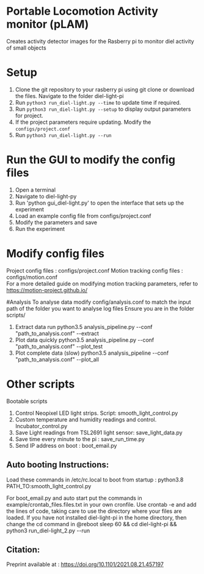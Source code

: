 
# Portable Locomotion Activity monitor (pLAM)
Creates activity detector images for the Rasberry pi to monitor diel activity of small objects
# Setup
1. Clone the git repository to your rasberry pi using git clone or download the files.  Navigate to the folder diel-light-pi
2. Run `python3 run_diel-light.py --time` to update time if required.  
3. Run `python3 run_diel-light.py --setup` to display output parameters for project.   
4. If the project parameters require updating. Modify the `configs/project.conf`  
5. Run `python3 run_diel-light.py --run`

# Run the GUI to modify the config files
1. Open a terminal 
2. Navigate to diel-light-py
3. Run 'python gui_diel-light.py' to open the interface that sets up the experiment
4. Load an example config file from configs/project.conf
5. Modify the parameters and save
6. Run the experiment


# Modify config files 
Project config files : configs/project.conf
Motion tracking config files : configs/motion.conf  
For a more detailed guide on modifying motion tracking parameters, refer to https://motion-project.github.io/

#Analysis
To analyse data modify config/analysis.conf to match the input path of the folder you want to analyse log files
Ensure you are in the folder scripts/
1. Extract data run python3.5 analysis_pipeline.py --conf "path_to_analysis.conf" --extract
2. Plot data quickly python3.5 analysis_pipeline.py --conf "path_to_analysis.conf" --plot_test
3. Plot complete data (slow) python3.5 analysis_pipeline --conf "path_to_analysis.conf" --plot_all


# Other scripts
Bootable scripts
1. Control Neopixel LED light strips. Script: smooth_light_control.py
2. Custom temperature and humidity readings and control. Incubator_control.py
3. Save Light readings from TSL2691 light sensor: save_light_data.py
4. Save time every minute to the pi : save_run_time.py
5. Send IP address on boot : boot_email.py

## Auto booting Instructions: 
Load these commands in /etc/rc.local to boot from startup : python3.8 PATH_TO:smooth_light_control.py
 
For boot_email.py and auto start put the commands in example/crontab_files.files.txt in your own cronfile.
Use crontab -e and add the lines of code, taking care to use the directory where your files are loaded. 
If you have not installed diel-light-pi in the home directory, then change the cd command in @reboot sleep 60 && cd diel-light-pi && python3 run_diel-light_2.py --run

## Citation: 
Preprint available at : https://doi.org/10.1101/2021.08.21.457197
